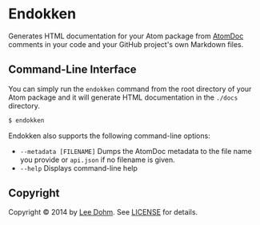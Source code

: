 # Endokken

Generates HTML documentation for your Atom package from [AtomDoc][atomdoc] comments in your code and your GitHub project's own Markdown files.

## Command-Line Interface

You can simply run the `endokken` command from the root directory of your Atom package and it will generate HTML documentation in the `./docs` directory.

```sh
$ endokken
```

Endokken also supports the following command-line options:

* `--metadata [FILENAME]` Dumps the AtomDoc metadata to the file name you provide or `api.json` if no filename is given.
* `--help` Displays command-line help

## Copyright

Copyright &copy; 2014 by [Lee Dohm][lee-dohm]. See [LICENSE][license] for details.

[atomdoc]: https://github.com/atom/atomdoc
[lee-dohm]: http://www.lee-dohm.com
[license]: https://github.com/lee-dohm/endokken/blob/master/LICENSE.md
